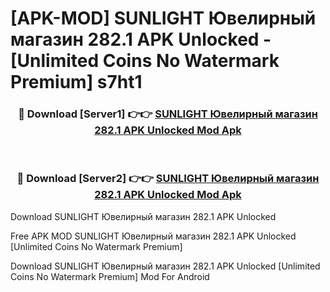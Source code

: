 # [APK-MOD] SUNLIGHT  Ювелирный магазин 282.1 APK Unlocked - [Unlimited Coins No Watermark Premium] s7ht1



<div align="center">
<h3>🔴 Download [Server1] 👉👉 <a href="https://momento.my/?title=SUNLIGHT__Ювелирный_магазин_282.1_APK_Unlocked">SUNLIGHT  Ювелирный магазин 282.1 APK Unlocked Mod Apk</a></h3><br>

<h3>🔴 Download [Server2] 👉👉 <a href="https://momento.my/?title=SUNLIGHT__Ювелирный_магазин_282.1_APK_Unlocked">SUNLIGHT  Ювелирный магазин 282.1 APK Unlocked Mod Apk</a></h3>
</div>



Download SUNLIGHT  Ювелирный магазин 282.1 APK Unlocked 

Free APK MOD SUNLIGHT  Ювелирный магазин 282.1 APK Unlocked [Unlimited Coins No Watermark Premium]

Download SUNLIGHT  Ювелирный магазин 282.1 APK Unlocked [Unlimited Coins No Watermark Premium] Mod For Android
